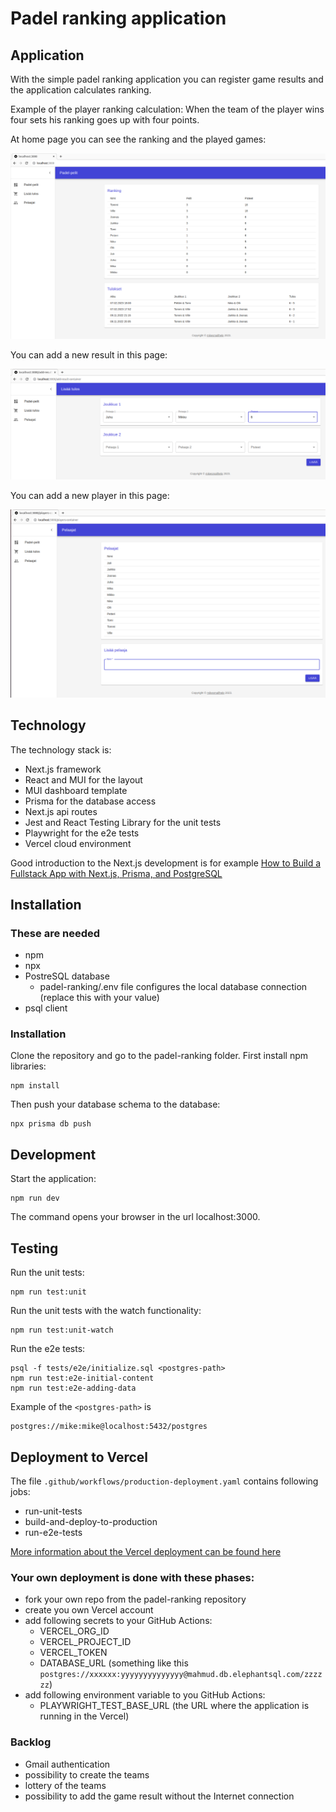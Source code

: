 # Padel ranking application

## Application

With the simple padel ranking application you can register game results and the application calculates ranking. 

Example of the player ranking calculation: When the team of the player wins four sets his ranking goes up with four points.

At home page you can see the ranking and the played games:

![First page](doc/padel-games.png)

You can add a new result in this page:

![Add new result](doc/add-result.png)

You can add a new player in this page:

![Add new player](doc/players.png)

## Technology

The technology stack is:

- Next.js framework
- React and MUI for the layout
- MUI dashboard template
- Prisma for the database access
- Next.js api routes
- Jest and React Testing Library for the unit tests
- Playwright for the e2e tests
- Vercel cloud environment

Good introduction to the Next.js development is for example [How to Build a Fullstack App with Next.js, Prisma, and PostgreSQL](https://vercel.com/guides/nextjs-prisma-postgres)

## Installation

### These are needed

- npm
- npx
- PostreSQL database
  - padel-ranking/.env file configures the local database connection (replace this with your value)
- psql client

### Installation

Clone the repository and go to the padel-ranking folder. First install npm libraries:

```
npm install
```

Then push your database schema to the database:

```
npx prisma db push
```

## Development

Start the application:

```
npm run dev
```

The command opens your browser in the url localhost:3000.

## Testing

Run the unit tests:

```
npm run test:unit
```

Run the unit tests with the watch functionality:

```
npm run test:unit-watch
```

Run the e2e tests:

```
psql -f tests/e2e/initialize.sql <postgres-path>
npm run test:e2e-initial-content
npm run test:e2e-adding-data
```

Example of the `<postgres-path>` is

```
postgres://mike:mike@localhost:5432/postgres
```

## Deployment to Vercel

The file `.github/workflows/production-deployment.yaml` contains following jobs:

- run-unit-tests
- build-and-deploy-to-production
- run-e2e-tests

[More information about the Vercel deployment can be found here](https://vercel.com/guides/how-can-i-use-github-actions-with-vercel)

### Your own deployment is done with these phases:

- fork your own repo from the padel-ranking repository
- create you own Vercel account
- add following secrets to your GitHub Actions:
  - VERCEL_ORG_ID
  - VERCEL_PROJECT_ID
  - VERCEL_TOKEN
  - DATABASE_URL (something like this `postgres://xxxxxx:yyyyyyyyyyyyyy@mahmud.db.elephantsql.com/zzzzzz`)
- add following environment variable to you GitHub Actions:
  - PLAYWRIGHT_TEST_BASE_URL (the URL where the application is running in the Vercel)
  
 ### Backlog
 
 - Gmail authentication
 - possibility to create the teams
 - lottery of the teams
 - possibility to add the game result without the Internet connection


